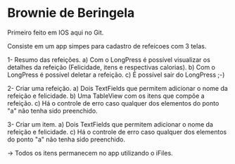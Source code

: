 # Brownie de Beringela

Primeiro feito em IOS aqui no Git.

Consiste em um app simpes para cadastro de refeicoes com 3 telas.

1- Resumo das refeições.
a) Com o LongPress é possível visualizar os detalhes da refeição (Felicidade, itens e respectivas calorias).
b) Com o LongPress é possível deletar a refeição.
c) É possível sair do LongPress ;-) 

2- Criar uma refeição.
a) Dois TextFields que permitem adicionar o nome da refeição e felicidade.
b) Uma TableView com os itens que compõe a refeição.
c) Há o controle de erro caso qualquer dos elementos do ponto "a" não tenha sido preenchido.

3- Criar um item.
a) Dois TextFields que permitem adicionar o nome da refeição e felicidade.
c) Há o controle de erro caso qualquer dos elementos do ponto "a" não tenha sido preenchido.

-> Todos os itens permanecem no app utilizando o iFiles.
